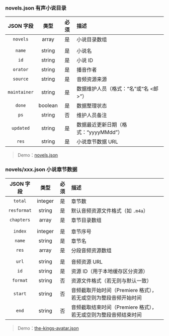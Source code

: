 ### novels.json 有声小说目录

| JSON 字段 | 类型 | 必须 | 描述 |
| :--: | :--: | :--: | :-- |
| `novels` | array | 是 | 小说目录数组 |
| | | | |
| `name` | string | 是 | 小说名 |
| `id` | string | 是 | 小说 ID |
| `orator` | string | 是 | 播音作者 |
| `source` | string | 是 | 音频资源来源 |
| `maintainer` | string | 是 | 数据维护人员（格式：“名”或“名 <邮>”） |
| `done` | boolean | 是 | 数据整理状态 |
| `ps` | string | 否 | 维护人员备注 |
| `updated` | string | 是 | 数据最近更新日期（格式：“yyyyMMdd”） |
| `res` | string | 是 | 小说章节数据 URL |

> Demo：[novels.json](novels.json)

### novels/xxx.json 小说章节数据

| JSON 字段 | 类型 | 必须 | 描述 |
| :--: | :--: | :--: | :-- |
| `total` | integer | 是 | 章节数 |
| `resformat` | string | 是 | 默认音频资源文件格式（如 `.m4a`） |
| `chapters` | array | 是 | 章节目录数组 |
| | | | |
| `index` | integer | 是 | 章节序号 |
| `name` | string | 是 | 章节名 |
| `res` | array | 是 | 分段音频资源数组 |
| | | | |
| `url` | string | 是 | 音频资源 URL |
| `id` | string | 是 | 资源 ID（用于本地缓存区分资源） |
| `format` | string | 否 | 资源文件格式（若无则与默认一致） |
| `start` | string | 否 | 音频截取开始时间（Premiere 格式），若无或空则为整段音频开始时间 |
| `end` | string | 否 | 音频截取结束时间（Premiere 格式），若无或空则为整段音频结束时间 |

> Demo：[the-kings-avatar.json](novels/the-kings-avatar.json)
